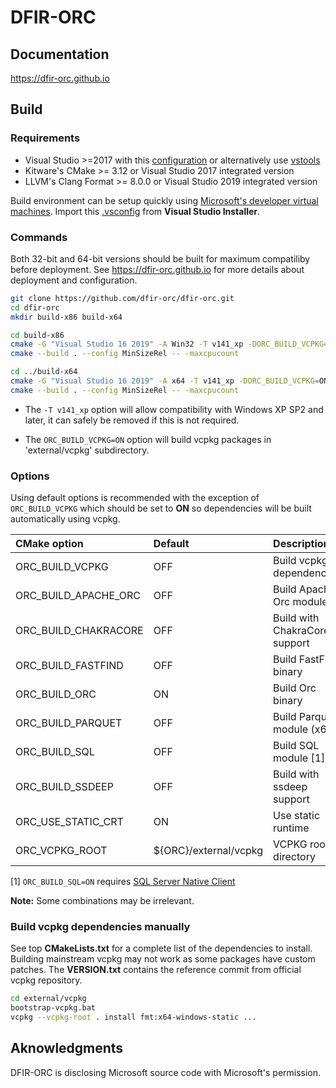 # DFIR-ORC

## Documentation
https://dfir-orc.github.io

## Build

### Requirements
- Visual Studio >=2017 with this [configuration](.vsconfig) or alternatively use [vstools](docs/vstools/vstools.md)
- Kitware's CMake >= 3.12 or Visual Studio 2017 integrated version
- LLVM's Clang Format >= 8.0.0 or Visual Studio 2019 integrated version

Build environment can be setup quickly using [Microsoft's developer virtual machines](https://developer.microsoft.com/en-us/windows/downloads/virtual-machines). Import this [.vsconfig](msvc/visualstudio/.vsconfig) from **Visual Studio Installer**.


### Commands
Both 32-bit and 64-bit versions should be built for maximum compatiliby before deployment. See https://dfir-orc.github.io for more details about deployment and configuration.

```bash
git clone https://github.com/dfir-orc/dfir-orc.git
cd dfir-orc
mkdir build-x86 build-x64

cd build-x86
cmake -G "Visual Studio 16 2019" -A Win32 -T v141_xp -DORC_BUILD_VCPKG=ON ..
cmake --build . --config MinSizeRel -- -maxcpucount

cd ../build-x64
cmake -G "Visual Studio 16 2019" -A x64 -T v141_xp -DORC_BUILD_VCPKG=ON ..
cmake --build . --config MinSizeRel -- -maxcpucount
```

* The `-T v141_xp` option will allow compatibility with Windows XP SP2 and later, it can safely be removed if this is not required.

* The `ORC_BUILD_VCPKG=ON` option will build vcpkg packages in 'external/vcpkg' subdirectory.


### Options
Using default options is recommended with the exception of `ORC_BUILD_VCPKG` which should be set to **ON** so dependencies will be built automatically using vcpkg.

| CMake option         | Default               | Description                   |
|:---------------------|:----------------------|:------------------------------|
| ORC_BUILD_VCPKG      | OFF                   | Build vcpkg dependencies      |
| ORC_BUILD_APACHE_ORC | OFF                   | Build Apache Orc module       |
| ORC_BUILD_CHAKRACORE | OFF                   | Build with ChakraCore support |
| ORC_BUILD_FASTFIND   | OFF                   | Build FastFind binary         |
| ORC_BUILD_ORC        | ON                    | Build Orc binary              |
| ORC_BUILD_PARQUET    | OFF                   | Build Parquet module (x64)    |
| ORC_BUILD_SQL        | OFF                   | Build SQL module [1]          |
| ORC_BUILD_SSDEEP     | OFF                   | Build with ssdeep support     |
| ORC_USE_STATIC_CRT   | ON                    | Use static runtime            |
| ORC_VCPKG_ROOT       | ${ORC}/external/vcpkg | VCPKG root directory          |


[1] `ORC_BUILD_SQL=ON` requires [SQL Server Native Client](https://docs.microsoft.com/en-us/sql/relational-databases/native-client/applications/installing-sql-server-native-client?view=sql-server-2017)

**Note:** Some combinations may be irrelevant.

### Build vcpkg dependencies manually
See top **CMakeLists.txt** for a complete list of the dependencies to install. Building mainstream vcpkg may not work as some packages have custom patches. The **VERSION.txt** contains the reference commit from official vcpkg repository.

```bash
cd external/vcpkg
bootstrap-vcpkg.bat
vcpkg --vcpkg-root . install fmt:x64-windows-static ...
```


## Aknowledgments
DFIR-ORC is disclosing Microsoft source code with Microsoft's permission.
